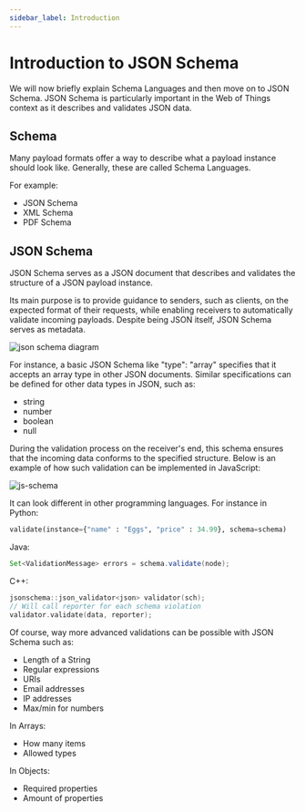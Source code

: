 ```yaml
---
sidebar_label: Introduction
---
```


# Introduction to JSON Schema

We will now briefly explain Schema Languages and then move on to JSON Schema. JSON Schema is particularly important in the Web of Things context as it describes and validates JSON data.

## Schema

Many payload formats offer a way to describe what a payload instance should look like. Generally, these are called Schema Languages.

For example:

- JSON Schema
- XML Schema
- PDF Schema

## JSON Schema

JSON Schema serves as a JSON document that describes and validates the structure of a JSON payload instance.

Its main purpose is to provide guidance to senders, such as clients, on the expected format of their requests, while enabling receivers to automatically validate incoming payloads. Despite being JSON itself, JSON Schema serves as metadata.

![json schema diagram](/img/tutorial/JSON-Schema/schema.png)

For instance, a basic JSON Schema like "type": "array" specifies that it accepts an array type in other JSON documents. Similar specifications can be defined for other data types in JSON, such as:

- string
- number
- boolean
- null

During the validation process on the receiver's end, this schema ensures that the incoming data conforms to the specified structure. Below is an example of how such validation can be implemented in JavaScript:

![js-schema](/img/5-JSON-Schema/js-schema.png)

It can look different in other programming languages.
For instance in Python:

```py
validate(instance={"name" : "Eggs", "price" : 34.99}, schema=schema)
```

Java:

```java
Set<ValidationMessage> errors = schema.validate(node);
```

C++:

```c
jsonschema::json_validator<json> validator(sch);
// Will call reporter for each schema violation
validator.validate(data, reporter);
```

Of course, way more advanced validations can be possible with JSON Schema such as:

- Length of a String
- Regular expressions
- URIs
- Email addresses
- IP addresses
- Max/min for numbers

In Arrays:

- How many items
- Allowed types

In Objects:

- Required properties
- Amount of properties
